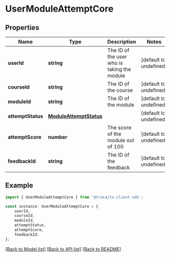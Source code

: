 # UserModuleAttemptCore


## Properties

Name | Type | Description | Notes
------------ | ------------- | ------------- | -------------
**userId** | **string** | The ID of the user who is taking the module | [default to undefined]
**courseId** | **string** | The ID of the course | [default to undefined]
**moduleId** | **string** | The ID of the module | [default to undefined]
**attemptStatus** | [**ModuleAttemptStatus**](ModuleAttemptStatus.md) |  | [default to undefined]
**attemptScore** | **number** | The score of the module out of 100 | [default to undefined]
**feedbackId** | **string** | The ID of the feedback | [default to undefined]

## Example

```typescript
import { UserModuleAttemptCore } from '@trata/ts-client-sdk';

const instance: UserModuleAttemptCore = {
    userId,
    courseId,
    moduleId,
    attemptStatus,
    attemptScore,
    feedbackId,
};
```

[[Back to Model list]](../README.md#documentation-for-models) [[Back to API list]](../README.md#documentation-for-api-endpoints) [[Back to README]](../README.md)
